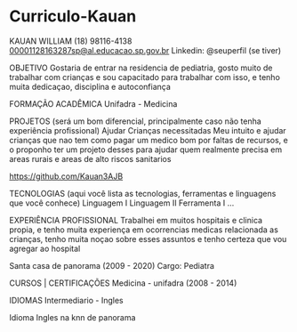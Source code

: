 # Curriculo-Kauan

KAUAN WILLIAM
(18) 98116-4138
00001128163287sp@al.educacao.sp.gov.br
Linkedin: @seuperfil (se tiver)


OBJETIVO
Gostaria de entrar na residencia de pediatria, gosto muito de trabalhar com crianças e sou capacitado para trabalhar com isso, e tenho muita dedicaçao, disciplina e autoconfiança 


FORMAÇÃO ACADÊMICA
Unifadra - Medicina


PROJETOS (será um bom diferencial, principalmente caso não tenha experiência profissional)
Ajudar Crianças necessitadas
Meu intuito e ajudar crianças que nao tem como pagar um medico bom por faltas de recursos, e o proponho ter um projeto desses para ajudar quem realmente precisa em areas rurais e areas de alto riscos sanitarios

https://github.com/Kauan3AJB

TECNOLOGIAS (aqui você lista as tecnologias, ferramentas e linguagens que você conhece)
Linguagem I
Linguagem II
Ferramenta I …


EXPERIÊNCIA PROFISSIONAL
Trabalhei em muitos hospitais e clinica propia, e tenho muita experiença em ocorrencias medicas relacionada as crianças, tenho muita noçao sobre esses assuntos e tenho certeza que vou agregar ao hospital

Santa casa de panorama (2009 - 2020)
Cargo: Pediatra

CURSOS | CERTIFICAÇÕES
Medicina - unifadra (2008 - 2014)

IDIOMAS
Intermediario - Ingles

Idioma 
Ingles na knn de panorama
